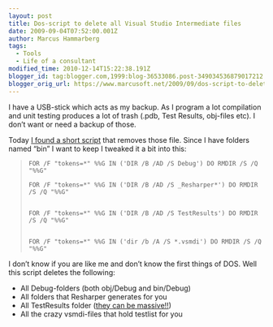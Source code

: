 ```yaml
---
layout: post
title: Dos-script to delete all Visual Studio Intermediate files
date: 2009-09-04T07:52:00.001Z
author: Marcus Hammarberg
tags:
  - Tools
  - Life of a consultant
modified_time: 2010-12-14T15:22:38.191Z
blogger_id: tag:blogger.com,1999:blog-36533086.post-349034536879017212
blogger_orig_url: https://www.marcusoft.net/2009/09/dos-script-to-delete-all-visual-studio.html
---
```



I have a USB-stick which acts as my backup. As I program a lot
compilation and unit testing produces a lot of trash (.pdb, Test
Results, obj-files etc). I don’t want or need a backup of those.

Today <a
href="http://stackoverflow.com/questions/755382/i-want-to-delete-all-bin-and-obj-folders-to-force-all-projects-to-rebuild-everyth"
target="_blank">I found a short script</a> that removes those file.
Since I have folders named “bin” I want to keep I tweaked it a bit into
this:

>     FOR /F "tokens=*" %%G IN ('DIR /B /AD /S Debug') DO RMDIR /S /Q "%%G"
>
>     FOR /F "tokens=*" %%G IN ('DIR /B /AD /S _Resharper*') DO RMDIR /S /Q "%%G"
>
>
>     FOR /F "tokens=*" %%G IN ('DIR /B /AD /S TestResults') DO RMDIR /S /Q "%%G"
>
>
>     FOR /F "tokens=*" %%G IN ('dir /b /A /S *.vsmdi') DO RMDIR /S /Q "%%G"
>
>

I don’t know if you are like me and don’t know the first things of DOS.
Well this script deletes the following:

- All Debug-folders (both obj/Debug and bin/Debug)
- All folders that Resharper generates for you
- All TestResults folder (<a
    href="https://www.marcusoft.net/2009/02/save-some-space-limit-number-of-old.html"
    target="_blank">they can be massive!!</a>)
- All the crazy vsmdi-files that hold testlist for you
